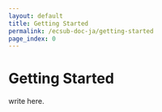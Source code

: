 ```yaml
---
layout: default
title: Getting Started
permalink: /ecsub-doc-ja/getting-started
page_index: 0
---
```


# Getting Started

write here.
